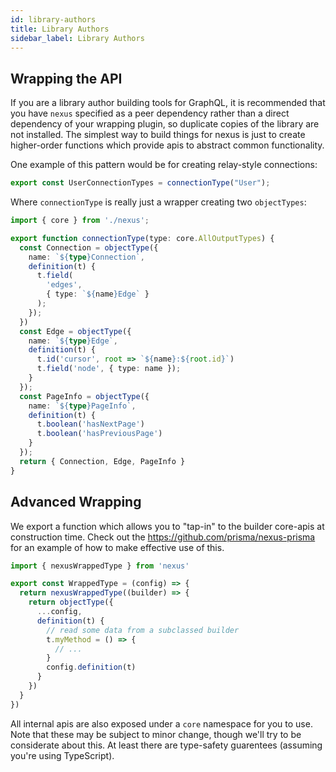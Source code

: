```yaml
---
id: library-authors
title: Library Authors
sidebar_label: Library Authors
---
```


## Wrapping the API

If you are a library author building tools for GraphQL, it is recommended that you have `nexus` specified as a peer dependency rather than a direct dependency of your wrapping plugin, so duplicate copies of the library are not installed. The simplest way to build things for nexus is just to create higher-order functions which provide apis to abstract common functionality.

One example of this pattern would be for creating relay-style connections:

```ts
export const UserConnectionTypes = connectionType("User");
```

Where `connectionType` is really just a wrapper creating two `objectTypes`:

```ts
import { core } from './nexus';

export function connectionType(type: core.AllOutputTypes) {
  const Connection = objectType({
    name: `${type}Connection`,
    definition(t) {
      t.field(
        'edges',
        { type: `${name}Edge` }
      );
    });
  })
  const Edge = objectType({
    name: `${type}Edge`,
    definition(t) {
      t.id('cursor', root => `${name}:${root.id}`)
      t.field('node', { type: name });
    }
  });
  const PageInfo = objectType({
    name: `${type}PageInfo`,
    definition(t) {
      t.boolean('hasNextPage')
      t.boolean('hasPreviousPage')
    }
  });
  return { Connection, Edge, PageInfo }
}
```

## Advanced Wrapping

We export a function which allows you to "tap-in" to the builder core-apis at construction time. Check out the https://github.com/prisma/nexus-prisma for an example of how to make effective use of this.

```ts
import { nexusWrappedType } from 'nexus'

export const WrappedType = (config) => {
  return nexusWrappedType((builder) => {
    return objectType({
      ...config,
      definition(t) {
        // read some data from a subclassed builder
        t.myMethod = () => {
          // ...
        }
        config.definition(t)
      }
    })
  }
})

```

All internal apis are also exposed under a `core` namespace for you to use. Note that these may be subject to minor change, though we'll try to be considerate about this. At least there are type-safety guarentees (assuming you're using TypeScript).
